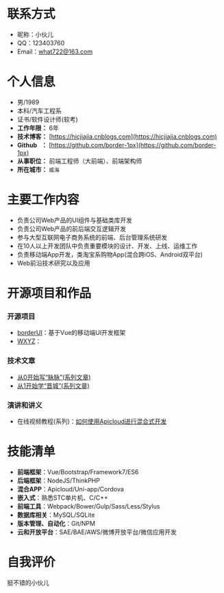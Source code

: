 
# 联系方式
- 昵称：小伙儿
- QQ：123403760
- Email：what722@163.com 


# 个人信息
 - 男/1989 
 - 本科/汽车工程系
 - 证书/软件设计师(软考)
 - **工作年限：** 6年
 - **技术博客：** [https://hicjiajia.cnblogs.com](https://hicjiajia.cnblogs.com)
 -  **Github &nbsp;&nbsp;：** [https://github.com/border-1px](https://github.com/border-1px)
 - **从事职位：**  前端工程师（大前端）、前端架构师
 - **所在城市：** ```威海```

# 主要工作内容
- 负责公司Web产品的UI组件与基础类库开发
- 负责公司Web产品的前后端交互逻辑开发
- 参与大型互联网电子商务系统的前端、后台管理系统研发
- 在10人以上开发团队中负责重要模块的设计、开发、上线、运维工作
- 负责移动端App开发，类淘宝系购物App(混合跨iOS、Android双平台)
- Web前沿技术研究以及应用

  
# 开源项目和作品
### 开源项目

- [borderUI](https://github.com/border-1px/borderUI)：基于Vue的移动端UI开发框架
- [WXYZ](http://github.com/yourname/projectname)：

### 技术文章
- [ 从0开始写“脉脉”(系列文章)](https://community.apicloud.com/bbs/thread-408-1-21.html)
- [ 从1开始学“晋城”(系列文章)](https://community.apicloud.com/bbs/thread-786-1-39.html) 

### 演讲和讲义
- 在线视频教程(系列)：[如何使用Apicloud进行混合式开发](http://share.polyv.net/front/video/preview?vid=cd1fca16285c436973a27313caef3d91_c)

    
    
    
# 技能清单

- **前端框架**：Vue/Bootstrap/Framework7/ES6
- **后端框架**：NodeJS/ThinkPHP
- **混合APP**：Apicloud/Uni-app/Cordova
- **嵌入式**：熟悉STC单片机、C/C++
- **前端工具**：Webpack/Bower/Gulp/Sass/Less/Stylus
- **数据库相关**：MySQL/SQLite
- **版本管理、自动化**：Git/NPM
- **云和开放平台**：SAE/BAE/AWS/微博开放平台/微信应用开发



# 自我评价
挺不错的小伙儿